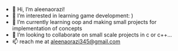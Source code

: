 - 👋 Hi, I’m aleenaorazi!
- 👀 I’m interested in learning game development: )
- 🌱 I’m currently learning oop and making small projects for implementation of concepts
- 💞️ I’m looking to collaborate on small scale projects in c or c++...
- 📫 reach me at aleenaorazi345@gmail.com

<!---
aleenaorazi345/aleenaorazi345 is a ✨ special ✨ repository because its `README.md` (this file) appears on your GitHub profile.
You can click the Preview link to take a look at your changes.
--->
